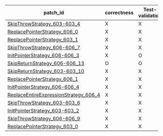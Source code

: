  | patch_id |correctness |Test-validation |NPEX-validation |
 |--- | --- | --- | --- | 
 | [SkipThrowStrategy_603-603_4](./patches/SkipThrowStrategy_603-603_4/patch.java#L613) | X | X | X | 
 | [ReplacePointerStrategy_606_0](./patches/ReplacePointerStrategy_606_0/patch.java#L616) | X | X | X | 
 | [ReplacePointerStrategy_603_1](./patches/ReplacePointerStrategy_603_1/patch.java#L613) | X | X | X | 
 | [SkipThrowStrategy_606-606_7](./patches/SkipThrowStrategy_606-606_7/patch.java#L616) | X | X | X | 
 | [InitPointerStrategy_606-606_3](./patches/InitPointerStrategy_606-606_3/patch.java#L616) | X | O | X | 
 | [SkipReturnStrategy_606-606_13](./patches/SkipReturnStrategy_606-606_13/patch.java#L616) | O | O | X | 
 | [SkipReturnStrategy_603-603_10](./patches/SkipReturnStrategy_603-603_10/patch.java#L613) | X | X | X | 
 | [ReplacePointerStrategy_606_1](./patches/ReplacePointerStrategy_606_1/patch.java#L616) | X | X | X | 
 | [InitPointerStrategy_606-606_4](./patches/InitPointerStrategy_606-606_4/patch.java#L616) | X | X | X | 
 | [ReplaceEntireExpressionStrategy_606_4](./patches/ReplaceEntireExpressionStrategy_606_4/patch.java#L616) | X | X | X | 
 | [SkipThrowStrategy_603-603_6](./patches/SkipThrowStrategy_603-603_6/patch.java#L613) | X | X | X | 
 | [InitPointerStrategy_603-603_2](./patches/InitPointerStrategy_603-603_2/patch.java#L613) | X | X | X | 
 | [SkipThrowStrategy_606-606_9](./patches/SkipThrowStrategy_606-606_9/patch.java#L616) | X | X | X | 
 | [ReplacePointerStrategy_603_0](./patches/ReplacePointerStrategy_603_0/patch.java#L613) | X | X | X | 
